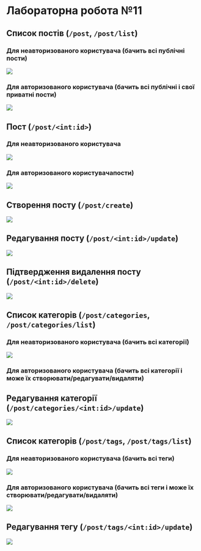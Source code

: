 # Лабораторна робота №11

## Список постів (`/post`, `/post/list`)

### Для неавторизованого користувача (бачить всі публічні пости)
![](./screenshots/Posts%20(Guest).png)

### Для авторизованого користувача (бачить всі публічні і свої приватні пости)
![](./screenshots/Posts.png)

## Пост (`/post/<int:id>`)

### Для неавторизованого користувача
![](./screenshots/Post%20(Guest).png)

### Для авторизованого користувачапости)
![](./screenshots/Post.png)

## Створення посту (`/post/create`)
![](./screenshots/Post%20Creation.png)

## Редагування посту (`/post/<int:id>/update`)
![](./screenshots/Post%20Update.png)

## Підтвердження видалення посту (`/post/<int:id>/delete`)
![](./screenshots/Post%20Delete%20Confirmation.png)

## Список категорів (`/post/categories`, `/post/categories/list`)

### Для неавторизованого користувача (бачить всі категорії)
![](./screenshots/Categories%20(Guest).png)

### Для авторизованого користувача (бачить всі категорії і може їх створювати/редагувати/видаляти)

## Редагування категорії (`/post/categories/<int:id>/update`)
![](./screenshots/Category%20Update.png)

## Список категорів (`/post/tags`, `/post/tags/list`)

### Для неавторизованого користувача (бачить всі теги)
![](./screenshots/Tags%20(Guest).png)

### Для авторизованого користувача (бачить всі теги і може їх створювати/редагувати/видаляти)
![](./screenshots/Tags.png)

## Редагування тегу (`/post/tags/<int:id>/update`)
![](./screenshots/Tag%20Update.png)

